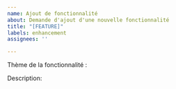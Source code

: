 ```yaml
---
name: Ajout de fonctionnalité
about: Demande d'ajout d'une nouvelle fonctionnalité
title: "[FEATURE]"
labels: enhancement
assignees: ''

---
```


Thème de la fonctionnalité :

Description:
